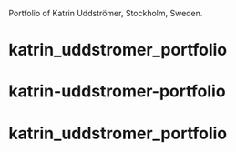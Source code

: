 Portfolio of Katrin Uddströmer, Stockholm, Sweden.
# katrin_uddstromer_portfolio
# katrin-uddstromer-portfolio
# katrin_uddstromer_portfolio
